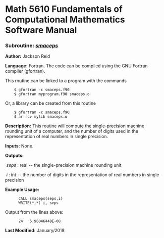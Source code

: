 # Math 5610 Fundamentals of Computational Mathematics Software Manual

### Subroutine: [_smaceps_](../smaceps.f90)

**Author:** Jackson Reid

**Language:** Fortran. The code can be compiled using the GNU Fortran compiler (gfortran).

This routine can be linked to a program with the commands
```
    $ gfortran -c smaceps.f90
    $ gfortran myprogram.f90 smaceps.o
```

Or, a library can be created from this routine

```
    $ gfortran -c smaceps.f90
    $ ar rcv mylib smaceps.o
```

**Description:** This routine will compute the single-precision machine rounding unit of a computer, and the number of digits used in the representation of real numbers in single precision.

**Inputs:** None.

**Outputs:** 

​	_seps_ : real -- the single-precision machine rounding unit

​	_i_ : int -- the number of digits in the representation of real numbers in single precision

**Example Usage:** 

```
      CALL smaceps(seps,i)
      WRITE(*,*) i, seps
```
Output from the lines above:
```
      24   5.96046448E-08
```
**Last Modified:** January/2018